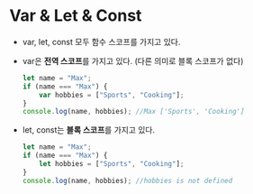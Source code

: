 # Var & Let & Const
- var, let, const 모두 함수 스코프를 가지고 있다.
- var은 **전역 스코프**를 가지고 있다. (다른 의미로 블록 스코프가 없다)

    ```jsx
    let name = "Max";
    if (name === "Max") {  
        var hobbies = ["Sports", "Cooking"];
    }
    console.log(name, hobbies); //Max ['Sports', 'Cooking']
    
    ```

- let, const는 **블록 스코프**를 가지고 있다.

    ```jsx
    let name = "Max";
    if (name === "Max") {   
        let hobbies = ["Sports", "Cooking"];
    }
    console.log(name, hobbies); //hobbies is not defined
    ```
